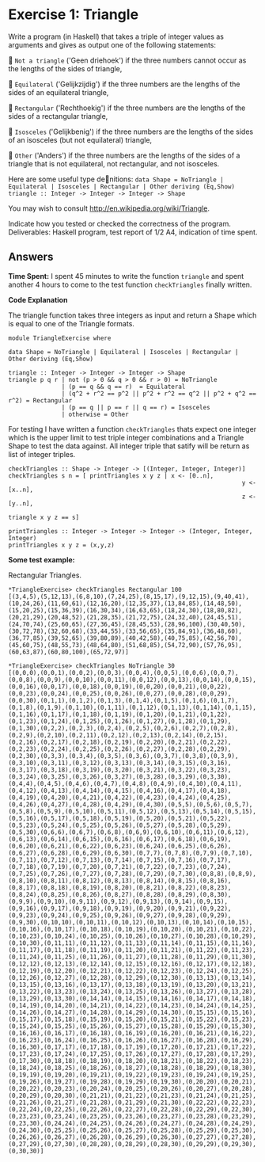 # Exercise 1: Triangle

Write a program (in Haskell) that takes a triple of integer values as arguments and gives as output one of the following statements:

 ```Not a triangle```  ('Geen driehoek')   if the three numbers cannot occur as the lengths of the sides of triangle,

 ```Equilateral```     ('Gelijkzijdig')    if the three numbers are the lengths of the sides of an equilateral triangle,

 ```Rectangular```     ('Rechthoekig')     if the three numbers are the lengths of the sides of a rectangular triangle,

 ```Isosceles```       ('Gelijkbenig')     if the three numbers are the lengths of the sides of an isosceles (but not equilateral) triangle,

 ```Other```           ('Anders')          if the three numbers are the lengths of the sides of a triangle that is not equilateral, not rectangular, and not isosceles.

Here are some useful type denitions:
  `data Shape = NoTriangle | Equilateral | Isosceles | Rectangular | Other deriving (Eq,Show)`
  `triangle :: Integer -> Integer -> Integer -> Shape`

You may wish to consult http://en.wikipedia.org/wiki/Triangle.

Indicate how you tested or checked the correctness of the program.
Deliverables: Haskell program, test report of 1/2 A4, indication of time spent.

## Answers

**Time Spent:**
I spent 45 minutes to write the function `triangle` and spent another 4 hours to come to the test function `checkTriangles` finally written.

**Code Explanation**

The triangle function takes three integers as input and return a Shape which is equal to one of the Triangle formats.

```
module TriangleExercise where
	
data Shape = NoTriangle | Equilateral | Isosceles | Rectangular | Other deriving (Eq,Show)

triangle :: Integer -> Integer -> Integer -> Shape
triangle p q r | not (p > 0 && q > 0 && r > 0) = NoTriangle
			   | (p == q && q == r)  = Equilateral
			   | (q^2 + r^2 == p^2 || p^2 + r^2 == q^2 || p^2 + q^2 == r^2) = Rectangular
			   | (p == q || p == r || q == r) = Isosceles
			   | otherwise = Other
```

For testing I have written a function ```checkTriangles``` thats expect one integer which is the upper limit to test triple integer combinations and a Triangle Shape to test the data against.
All integer triple that satify will be return as list of integer triples.

```
checkTriangles :: Shape -> Integer -> [(Integer, Integer, Integer)]
checkTriangles s n = [ printTriangles x y z | x <- [0..n], 
										  	                      y <- [x..n], 
										  	                      z <- [y..n], 
										  	                      triangle x y z == s]

printTriangles :: Integer -> Integer -> Integer -> (Integer, Integer, Integer)
printTriangles x y z = (x,y,z)
```

**Some test example:**

Rectangular Triangles.

```
*TriangleExercise> checkTriangles Rectangular 100
[(3,4,5),(5,12,13),(6,8,10),(7,24,25),(8,15,17),(9,12,15),(9,40,41),(10,24,26),(11,60,61),(12,16,20),(12,35,37),(13,84,85),(14,48,50),(15,20,25),(15,36,39),(16,30,34),(16,63,65),(18,24,30),(18,80,82),(20,21,29),(20,48,52),(21,28,35),(21,72,75),(24,32,40),(24,45,51),(24,70,74),(25,60,65),(27,36,45),(28,45,53),(28,96,100),(30,40,50),(30,72,78),(32,60,68),(33,44,55),(33,56,65),(35,84,91),(36,48,60),(36,77,85),(39,52,65),(39,80,89),(40,42,58),(40,75,85),(42,56,70),(45,60,75),(48,55,73),(48,64,80),(51,68,85),(54,72,90),(57,76,95),(60,63,87),(60,80,100),(65,72,97)]
```

```
*TriangleExercise> checkTriangles NoTriangle 30
[(0,0,0),(0,0,1),(0,0,2),(0,0,3),(0,0,4),(0,0,5),(0,0,6),(0,0,7),(0,0,8),(0,0,9),(0,0,10),(0,0,11),(0,0,12),(0,0,13),(0,0,14),(0,0,15),(0,0,16),(0,0,17),(0,0,18),(0,0,19),(0,0,20),(0,0,21),(0,0,22),(0,0,23),(0,0,24),(0,0,25),(0,0,26),(0,0,27),(0,0,28),(0,0,29),(0,0,30),(0,1,1),(0,1,2),(0,1,3),(0,1,4),(0,1,5),(0,1,6),(0,1,7),(0,1,8),(0,1,9),(0,1,10),(0,1,11),(0,1,12),(0,1,13),(0,1,14),(0,1,15),(0,1,16),(0,1,17),(0,1,18),(0,1,19),(0,1,20),(0,1,21),(0,1,22),(0,1,23),(0,1,24),(0,1,25),(0,1,26),(0,1,27),(0,1,28),(0,1,29),(0,1,30),(0,2,2),(0,2,3),(0,2,4),(0,2,5),(0,2,6),(0,2,7),(0,2,8),(0,2,9),(0,2,10),(0,2,11),(0,2,12),(0,2,13),(0,2,14),(0,2,15),(0,2,16),(0,2,17),(0,2,18),(0,2,19),(0,2,20),(0,2,21),(0,2,22),(0,2,23),(0,2,24),(0,2,25),(0,2,26),(0,2,27),(0,2,28),(0,2,29),(0,2,30),(0,3,3),(0,3,4),(0,3,5),(0,3,6),(0,3,7),(0,3,8),(0,3,9),(0,3,10),(0,3,11),(0,3,12),(0,3,13),(0,3,14),(0,3,15),(0,3,16),(0,3,17),(0,3,18),(0,3,19),(0,3,20),(0,3,21),(0,3,22),(0,3,23),(0,3,24),(0,3,25),(0,3,26),(0,3,27),(0,3,28),(0,3,29),(0,3,30),(0,4,4),(0,4,5),(0,4,6),(0,4,7),(0,4,8),(0,4,9),(0,4,10),(0,4,11),(0,4,12),(0,4,13),(0,4,14),(0,4,15),(0,4,16),(0,4,17),(0,4,18),(0,4,19),(0,4,20),(0,4,21),(0,4,22),(0,4,23),(0,4,24),(0,4,25),(0,4,26),(0,4,27),(0,4,28),(0,4,29),(0,4,30),(0,5,5),(0,5,6),(0,5,7),(0,5,8),(0,5,9),(0,5,10),(0,5,11),(0,5,12),(0,5,13),(0,5,14),(0,5,15),(0,5,16),(0,5,17),(0,5,18),(0,5,19),(0,5,20),(0,5,21),(0,5,22),(0,5,23),(0,5,24),(0,5,25),(0,5,26),(0,5,27),(0,5,28),(0,5,29),(0,5,30),(0,6,6),(0,6,7),(0,6,8),(0,6,9),(0,6,10),(0,6,11),(0,6,12),(0,6,13),(0,6,14),(0,6,15),(0,6,16),(0,6,17),(0,6,18),(0,6,19),(0,6,20),(0,6,21),(0,6,22),(0,6,23),(0,6,24),(0,6,25),(0,6,26),(0,6,27),(0,6,28),(0,6,29),(0,6,30),(0,7,7),(0,7,8),(0,7,9),(0,7,10),(0,7,11),(0,7,12),(0,7,13),(0,7,14),(0,7,15),(0,7,16),(0,7,17),(0,7,18),(0,7,19),(0,7,20),(0,7,21),(0,7,22),(0,7,23),(0,7,24),(0,7,25),(0,7,26),(0,7,27),(0,7,28),(0,7,29),(0,7,30),(0,8,8),(0,8,9),(0,8,10),(0,8,11),(0,8,12),(0,8,13),(0,8,14),(0,8,15),(0,8,16),(0,8,17),(0,8,18),(0,8,19),(0,8,20),(0,8,21),(0,8,22),(0,8,23),(0,8,24),(0,8,25),(0,8,26),(0,8,27),(0,8,28),(0,8,29),(0,8,30),(0,9,9),(0,9,10),(0,9,11),(0,9,12),(0,9,13),(0,9,14),(0,9,15),(0,9,16),(0,9,17),(0,9,18),(0,9,19),(0,9,20),(0,9,21),(0,9,22),(0,9,23),(0,9,24),(0,9,25),(0,9,26),(0,9,27),(0,9,28),(0,9,29),(0,9,30),(0,10,10),(0,10,11),(0,10,12),(0,10,13),(0,10,14),(0,10,15),(0,10,16),(0,10,17),(0,10,18),(0,10,19),(0,10,20),(0,10,21),(0,10,22),(0,10,23),(0,10,24),(0,10,25),(0,10,26),(0,10,27),(0,10,28),(0,10,29),(0,10,30),(0,11,11),(0,11,12),(0,11,13),(0,11,14),(0,11,15),(0,11,16),(0,11,17),(0,11,18),(0,11,19),(0,11,20),(0,11,21),(0,11,22),(0,11,23),(0,11,24),(0,11,25),(0,11,26),(0,11,27),(0,11,28),(0,11,29),(0,11,30),(0,12,12),(0,12,13),(0,12,14),(0,12,15),(0,12,16),(0,12,17),(0,12,18),(0,12,19),(0,12,20),(0,12,21),(0,12,22),(0,12,23),(0,12,24),(0,12,25),(0,12,26),(0,12,27),(0,12,28),(0,12,29),(0,12,30),(0,13,13),(0,13,14),(0,13,15),(0,13,16),(0,13,17),(0,13,18),(0,13,19),(0,13,20),(0,13,21),(0,13,22),(0,13,23),(0,13,24),(0,13,25),(0,13,26),(0,13,27),(0,13,28),(0,13,29),(0,13,30),(0,14,14),(0,14,15),(0,14,16),(0,14,17),(0,14,18),(0,14,19),(0,14,20),(0,14,21),(0,14,22),(0,14,23),(0,14,24),(0,14,25),(0,14,26),(0,14,27),(0,14,28),(0,14,29),(0,14,30),(0,15,15),(0,15,16),(0,15,17),(0,15,18),(0,15,19),(0,15,20),(0,15,21),(0,15,22),(0,15,23),(0,15,24),(0,15,25),(0,15,26),(0,15,27),(0,15,28),(0,15,29),(0,15,30),(0,16,16),(0,16,17),(0,16,18),(0,16,19),(0,16,20),(0,16,21),(0,16,22),(0,16,23),(0,16,24),(0,16,25),(0,16,26),(0,16,27),(0,16,28),(0,16,29),(0,16,30),(0,17,17),(0,17,18),(0,17,19),(0,17,20),(0,17,21),(0,17,22),(0,17,23),(0,17,24),(0,17,25),(0,17,26),(0,17,27),(0,17,28),(0,17,29),(0,17,30),(0,18,18),(0,18,19),(0,18,20),(0,18,21),(0,18,22),(0,18,23),(0,18,24),(0,18,25),(0,18,26),(0,18,27),(0,18,28),(0,18,29),(0,18,30),(0,19,19),(0,19,20),(0,19,21),(0,19,22),(0,19,23),(0,19,24),(0,19,25),(0,19,26),(0,19,27),(0,19,28),(0,19,29),(0,19,30),(0,20,20),(0,20,21),(0,20,22),(0,20,23),(0,20,24),(0,20,25),(0,20,26),(0,20,27),(0,20,28),(0,20,29),(0,20,30),(0,21,21),(0,21,22),(0,21,23),(0,21,24),(0,21,25),(0,21,26),(0,21,27),(0,21,28),(0,21,29),(0,21,30),(0,22,22),(0,22,23),(0,22,24),(0,22,25),(0,22,26),(0,22,27),(0,22,28),(0,22,29),(0,22,30),(0,23,23),(0,23,24),(0,23,25),(0,23,26),(0,23,27),(0,23,28),(0,23,29),(0,23,30),(0,24,24),(0,24,25),(0,24,26),(0,24,27),(0,24,28),(0,24,29),(0,24,30),(0,25,25),(0,25,26),(0,25,27),(0,25,28),(0,25,29),(0,25,30),(0,26,26),(0,26,27),(0,26,28),(0,26,29),(0,26,30),(0,27,27),(0,27,28),(0,27,29),(0,27,30),(0,28,28),(0,28,29),(0,28,30),(0,29,29),(0,29,30),(0,30,30)]
```
